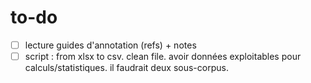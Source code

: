 # to-do

- [ ] lecture guides d'annotation (refs) + notes
- [ ] script : from xlsx to csv. clean file. avoir données exploitables pour calculs/statistiques. il faudrait deux sous-corpus.

